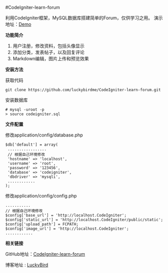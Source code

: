 #CodeIgniter-learn-forum

利用CodeIgniter框架，MySQL数据库搭建简单的Forum，仅供学习之用。
演示地址：[Demo](http://codeigniter.luckybird.me/)

**功能简介**

1. 用户注册，修改资料，包括头像显示
2. 添加分类，发表帖子，以及回复评论
3. Markdown编辑，图片上传和预览效果

**安装方法**

获取代码
```
git clone https://github.com/luckybirdme/CodeIgniter-learn-forum.git

```
安装数据库
```
# mysql -uroot -p
> source codeigniter.sql

```

**文件配置**

修改application/config/database.php
```
$db['default'] = array(
 .................
 // 根据自己环境修改
 'hostname' => 'localhost',
 'username' => 'root',
 'password' => '123456',
 'database' => 'codeigniter',
 'dbdriver' => 'mysqli',
 ............
);

```

修改application/config/config.php

```
...........
// 根据自己环境修改
$config['base_url'] = 'http://localhost.CodeIgniter';
$config['static_url'] = 'http://localhost.CodeIgniter/public/static';
$config['upload_path'] = FCPATH;
$config['image_url'] = 'http://localhost.CodeIgniter';
............

```

**相关链接**

GitHub地址：[CodeIgniter-learn-forum](https://github.com/luckybirdme/CodeIgniter-learn-forum)

博客地址 : [LuckyBird](http://www.luckybird.me)

